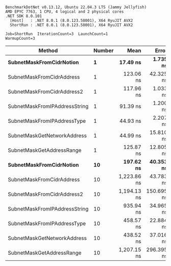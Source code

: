 ```

BenchmarkDotNet v0.13.12, Ubuntu 22.04.3 LTS (Jammy Jellyfish)
AMD EPYC 7763, 1 CPU, 4 logical and 2 physical cores
.NET SDK 8.0.101
  [Host]   : .NET 8.0.1 (8.0.123.58001), X64 RyuJIT AVX2
  ShortRun : .NET 8.0.1 (8.0.123.58001), X64 RyuJIT AVX2

Job=ShortRun  IterationCount=3  LaunchCount=1  
WarmupCount=3  

```
| Method                        | Number | Mean        | Error      | StdDev    | Min         | Max         | Gen0   | Allocated |
|------------------------------ |------- |------------:|-----------:|----------:|------------:|------------:|-------:|----------:|
| **SubnetMaskFromCidrNotion**      | **1**      |    **17.49 ns** |   **1.735 ns** |  **0.095 ns** |    **17.42 ns** |    **17.60 ns** | **0.0007** |      **56 B** |
| SubnetMaskFromCidrAddress     | 1      |   123.06 ns |  42.325 ns |  2.320 ns |   121.52 ns |   125.73 ns | 0.0012 |     112 B |
| SubnetMaskFromCidrAddress2    | 1      |   117.96 ns |   1.033 ns |  0.057 ns |   117.90 ns |   118.00 ns | 0.0012 |     112 B |
| SubnetMaskFromIPAddressString | 1      |    91.39 ns |   1.200 ns |  0.066 ns |    91.32 ns |    91.44 ns | 0.0006 |      56 B |
| SubnetMaskFromIPAddressType   | 1      |    44.93 ns |   2.207 ns |  0.121 ns |    44.81 ns |    45.05 ns | 0.0010 |      88 B |
| SubnetMaskGetNetworkAddress   | 1      |    44.99 ns |  15.810 ns |  0.867 ns |    44.42 ns |    45.99 ns | 0.0007 |      56 B |
| SubnetMaskGetAddressRange     | 1      |   125.87 ns |  12.805 ns |  0.702 ns |   125.46 ns |   126.68 ns | 0.0019 |     168 B |
| **SubnetMaskFromCidrNotion**      | **10**     |   **197.62 ns** |  **40.353 ns** |  **2.212 ns** |   **195.07 ns** |   **199.00 ns** | **0.0067** |     **560 B** |
| SubnetMaskFromCidrAddress     | 10     | 1,223.86 ns |  43.783 ns |  2.400 ns | 1,222.00 ns | 1,226.57 ns | 0.0134 |    1120 B |
| SubnetMaskFromCidrAddress2    | 10     | 1,194.13 ns | 150.695 ns |  8.260 ns | 1,185.95 ns | 1,202.47 ns | 0.0134 |    1120 B |
| SubnetMaskFromIPAddressString | 10     |   935.94 ns |  34.965 ns |  1.917 ns |   933.74 ns |   937.24 ns | 0.0067 |     560 B |
| SubnetMaskFromIPAddressType   | 10     |   458.57 ns |  22.884 ns |  1.254 ns |   457.25 ns |   459.74 ns | 0.0105 |     880 B |
| SubnetMaskGetNetworkAddress   | 10     |   438.52 ns |  37.016 ns |  2.029 ns |   436.96 ns |   440.81 ns | 0.0067 |     560 B |
| SubnetMaskGetAddressRange     | 10     | 1,207.15 ns | 296.395 ns | 16.246 ns | 1,193.96 ns | 1,225.30 ns | 0.0191 |    1680 B |
